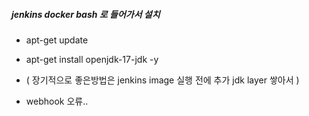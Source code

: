 ##### jenkins docker bash 로 들어가서 설치

* apt-get update
* apt-get install openjdk-17-jdk -y
* ( 장기적으로 좋은방법은 jenkins image 실행 전에 추가 jdk layer 쌓아서 )

* webhook 오류.. 